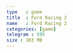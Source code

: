 ```yaml
---
type   : game
title  : Ford Racing 2
name   : Ford Racing 2
categories: [game]
telegram : 595
size : 303 MB
---
```



